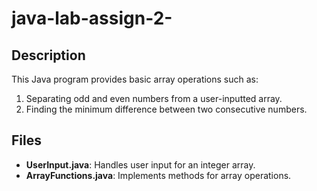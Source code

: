 # java-lab-assign-2-
## Description
This Java program provides basic array operations such as:
1. Separating odd and even numbers from a user-inputted array.
2. Finding the minimum difference between two consecutive numbers.

 ## Files
- **UserInput.java**: Handles user input for an integer array.
- **ArrayFunctions.java**: Implements methods for array operations.
